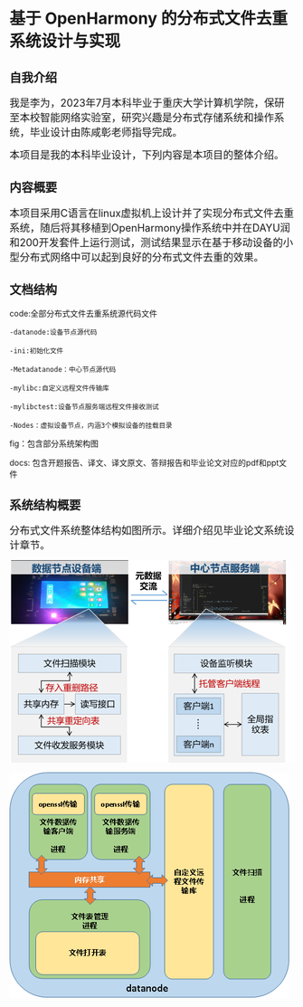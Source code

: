 # 基于 OpenHarmony 的分布式文件去重系统设计与实现

## 自我介绍

<font size = 4> 我是李为，2023年7月本科毕业于重庆大学计算机学院，保研至本校智能网络实验室，研究兴趣是分布式存储系统和操作系统，毕业设计由陈咸彰老师指导完成。

本项目是我的本科毕业设计，下列内容是本项目的整体介绍。 </font >


## 内容概要
<font size = 4>本项目采用C语言在linux虚拟机上设计并了实现分布式文件去重系统，随后将其移植到OpenHarmony操作系统中并在DAYU润和200开发套件上运行测试，测试结果显示在基于移动设备的小型分布式网络中可以起到良好的分布式文件去重的效果。 </font >


## 文档结构
code:全部分布式文件去重系统源代码文件

    -datanode:设备节点源代码

    -ini:初始化文件

    -Metadatanode：中心节点源代码

    -mylibc:自定义远程文件传输库

    -mylibctest:设备节点服务端远程文件接收测试

    -Nodes：虚拟设备节点，内涵3个模拟设备的挂载目录


fig：包含部分系统架构图

docs: 包含开题报告、译文、译文原文、答辩报告和毕业论文对应的pdf和ppt文件

## 系统结构概要

<font size = 4>分布式文件系统整体结构如图所示。详细介绍见毕业论文系统设计章节。</font >

![相对路径](./fig/整体架构.png)

![相对路径](./fig/设备节点.png)